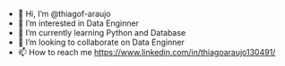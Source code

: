 - 👋 Hi, I’m @thiagof-araujo
- 👀 I’m interested in  Data Enginner
- 🌱 I’m currently learning Python and Database
- 💞️ I’m looking to collaborate on Data Enginner
- 📫 How to reach me https://www.linkedin.com/in/thiagoaraujo130491/

<!---
thiagof-araujo/thiagof-araujo is a ✨ special ✨ repository because its `README.md` (this file) appears on your GitHub profile.
You can click the Preview link to take a look at your changes.
--->
